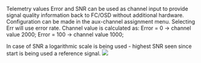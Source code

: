 Telemetry values Error and SNR can be used as channel input to provide signal quality information back to FC/OSD without additional hardware. 
Configuration can be made in the aux-channel assignment menu. 
Selecting Err will use error rate. Channel value is calculated as:
Error = 0 -> channel value 2000;
Error = 100 ->  channel value 1000;

In case of SNR a logarithmic scale is being used - highest SNR seen since start is being used a reference signal.
![](https://github.com/qba667/FlySkyI6/raw/master/doc/ch_val_from_snr.png)
